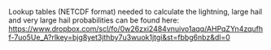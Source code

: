Lookup tables (NETCDF format) needed to calculate the lightning, large hail and very large hail probabilities can be found here: https://www.dropbox.com/scl/fo/0w26zxi2484vnuivo1aqq/AHPqZYn4zqufhf-7uo5Ue_A?rlkey=bjg8yet3jthby7u3wuok1jtgi&st=fbbg6nbz&dl=0
